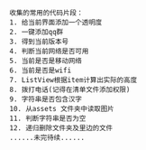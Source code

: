     收集的常用的代码片段：
    1. 给当前界面添加一个透明度
    2. 一键添加qq群
    3. 得到当前版本号
    4. 判断当前网络是否可用
    5. 当前是否是移动网络
    6. 当前是否是wifi
    7. ListView根据item计算出实际的高度
    8. 拨打电话(记得在清单文件添加权限)
    9. 字符串是否包含汉字
    10. 从assets 文件夹中读取图片
    11. 判断字符串是否为空
    12. 递归删除文件夹及里边的文件
    ......未完待续......
